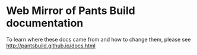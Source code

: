 # Web Mirror of Pants Build documentation

To learn where these docs came from and how to change them, please see
http://pantsbuild.github.io/docs.html
